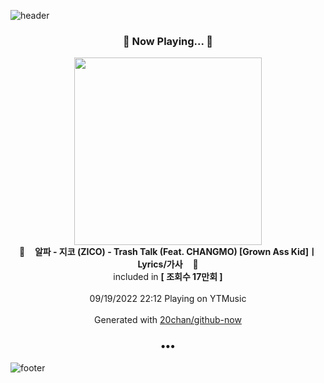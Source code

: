 ![header](https://capsule-render.vercel.app/api?type=wave&height=170&section=header&text=Hi.%20I'm%20SHIFT&fontColor=090707&fontAlignX=45&fontAlignY=65&fontSize=100)

<h3 align="center">🎵 Now Playing... 🎵</h3>
<p align="center">
  <a href="https://music.youtube.com/watch?v=Vkuu4tKAAiQ">
    <img width="300" src="https://i.ytimg.com/vi/Vkuu4tKAAiQ/sddefault.jpg?sqp=-oaymwEWCJADEOEBIAQqCghqEJQEGHgg6AJIWg&rs">
  </a>
  <br>
  🎵&nbsp&nbsp&nbsp <b>알파 - 지코 (ZICO) - Trash Talk (Feat. CHANGMO) [Grown Ass Kid]ㅣLyrics/가사</b> &nbsp&nbsp&nbsp🎵
  <br>
  included in <b>[ 조회수 17만회 ]</b>
  
  <br />
  <br />
  09/19/2022 22:12 Playing on YTMusic
  <br />
  <br />
  Generated with <a href="https://github.com/20chan/github-now">20chan/github-now</a>
</p>

<h3 align="center">•••</h3>

![footer](https://capsule-render.vercel.app/api?type=wave&height=150&section=footer)
